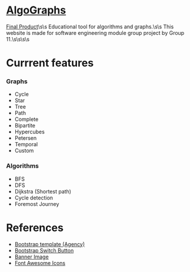 # [AlgoGraphs](https://algographs.herokuapp.com)
[Final Product](https://github.com/AlgoGraphs/website)\s\s
Educational tool for algorithms and graphs.\s\s
This website is made for software engineering module group project by Group 11.\s\s\s\s
# Currrent features
### Graphs
* Cycle
* Star
* Tree
* Path
* Complete
* Bipartite
* Hypercubes
* Petersen
* Temporal
* Custom

### Algorithms
* BFS
* DFS
* Dijkstra (Shortest path)
* Cycle detection
* Foremost Journey

# References
* [Bootstrap template (Agency)](https://startbootstrap.com/theme/agency)
* [Bootstrap Switch Button](https://gitbrent.github.io/bootstrap4-toggle)
* [Banner Image](https://towardsdatascience.com/graph-theory-history-overview-f89a3efc0478)
* [Font Awesome Icons](https://fontawesome.com/v4.7.0/icons)
